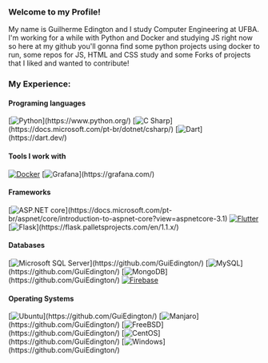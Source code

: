 ### Welcome to my Profile!

  My name is Guilherme Edington and I study Computer Engineering at UFBA. I'm working for a while with Python and Docker and studying JS right now so here at my github you'll gonna find some python projects using docker to run, some repos for JS, HTML and CSS study and some Forks of projects that I liked and wanted to contribute! 

### My Experience:
#### Programing languages
[![Python](https://img.shields.io/badge/-Python-rgb(55,%20118,%20171)?style=square&logo=Python&logoColor=yellow)](https://www.python.org/)
[![C Sharp](https://img.shields.io/badge/-C%20Sharp-rgb(35,%20145,%2032)?style=square&logo=c-sharp&logoColor=white)](https://docs.microsoft.com/pt-br/dotnet/csharp/)
[![Dart](https://img.shields.io/badge/-Dart-rgb(1,%20117,%20194)?style=square&logo=dart&logoColor=white)](https://dart.dev/)
#### Tools I work with
[![Docker](http://img.shields.io/badge/-Docker-0073ec?style=square&logo=Docker&logoColor=white)](https://www.docker.com/)
[![Grafana](https://img.shields.io/badge/-Grafana-rgb(244,%20104,%200)?style=square&logo=grafana&logoColor=white)](https://grafana.com/)
#### Frameworks
[![ASP.NET core](http://img.shields.io/badge/-ASP.NET%20core-rgb(92,%2045,%20145)?style=square&logo=.net&logoColor=white)](https://docs.microsoft.com/pt-br/aspnet/core/introduction-to-aspnet-core?view=aspnetcore-3.1)
[![Flutter](https://img.shields.io/badge/-Flutter-1389fd?style=square&logo=flutter&logoColor=white)](https://flutter.dev/)
[![Flask](https://img.shields.io/badge/-Flask-rgb(0,%200,%200)?style=square&logo=flask&logoColor=white)](https://flask.palletsprojects.com/en/1.1.x/)
#### Databases
[![Microsoft SQL Server](https://img.shields.io/badge/-Microsoft_SQL_Server-rgb(204,%2041,%2039)?style=square&logo=microsoft-sql-server&logoColor=white&link=https://github.com/GuiEdington/)](https://github.com/GuiEdington/)
[![MySQL](https://img.shields.io/badge/-MySQL-rgb(68,%20121,%20161)?style=square&logo=mysql&logoColor=e97b00&link=https://github.com/GuiEdington/)](https://github.com/GuiEdington/)
[![MongoDB](https://img.shields.io/badge/-MongoDB-rgb(71,%20162,%2072)?style=square&logo=mongodb&logoColor=white&link=https://github.com/GuiEdington/)](https://github.com/GuiEdington/)
[![Firebase](http://img.shields.io/badge/-Firebase-ffa000?style=square&logo=firebase&logoColor=ffca28&link=https://github.com/GuiEdington/)](https://github.com/GuiEdington/)
#### Operating Systems
[![Ubuntu](https://img.shields.io/badge/-Ubuntu-rgb(233,%2084,%2032)?style=square&logo=ubuntu&logoColor=white&link=https://github.com/GuiEdington/)](https://github.com/GuiEdington/)
[![Manjaro](http://img.shields.io/badge/-Manjaro-rgb(53,%20191,%2092)?style=square&logo=manjaro&logoColor=white&link=https://github.com/GuiEdington/)](https://github.com/GuiEdington/)
[![FreeBSD](http://img.shields.io/badge/-FreeBSD-rgb(171,%2043,%2040)?style=square&logo=freebsd&logoColor=white&link=https://github.com/GuiEdington/)](https://github.com/GuiEdington/)
[![CentOS](http://img.shields.io/badge/-CentOS-rgb(38,%2037,%20119)?style=square&logo=centos&logoColor=white&link=https://github.com/GuiEdington/)](https://github.com/GuiEdington/)
[![Windows](http://img.shields.io/badge/-Windows-rgb(0,%20120,%20214)?style=square&logo=windows&logoColor=white&link=https://github.com/GuiEdington/)](https://github.com/GuiEdington/)






<!--
**GuiEdington/GuiEdington** is a ✨ _special_ ✨ repository because its `README.md` (this file) appears on your GitHub profile.

Here are some ideas to get you started:

- 🔭 I’m currently working on ...
- 🌱 I’m currently learning ...
- 👯 I’m looking to collaborate on ...
- 🤔 I’m looking for help with ...
- 💬 Ask me about ...
- 📫 How to reach me: ...
- 😄 Pronouns: ...
- ⚡ Fun fact: ...
-->
